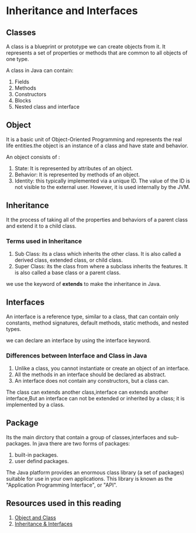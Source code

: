 # Inheritance and Interfaces

## Classes

A class is a blueprint or prototype we can create objects from it. It represents a set of properties or methods that are common to all objects of one type.

A class in Java can contain:

1. Fields
2. Methods
3. Constructors
4. Blocks
5. Nested class and interface

## Object

It is a basic unit of Object-Oriented Programming and represents the real life entities.the object is an instance of a class and have state and behavior.

An object consists of :

1. State: It is represented by attributes of an object.
2. Behavior: It is represented by methods of an object.
3. Identity: this typically implemented via a unique ID. The value of the ID is not visible to the external user. However, it is used internally by the JVM.

## Inheritance

It the process of taking all of the properties and behaviors of a parent class and extend it to a child class.

### Terms used in Inheritance

1. Sub Class: its a class which inherits the other class. It is also called a derived class, extended class, or child class.
2. Super Class: its the class from where a subclass inherits the features. It is also called a base class or a parent class.

we use the keyword of **extends** to make the inheritance in Java.

## Interfaces

An interface is a reference type, similar to a class, that can contain only constants, method signatures, default methods, static methods, and nested types.

we can declare an interface by using the interface keyword.

### Differences between Interface and Class in Java

1. Unlike a class, you cannot instantiate or create an object of an interface.
2. All the methods in an interface should be declared as abstract.
3. An interface does not contain any constructors, but a class can.

The class can extends another class,interface can extends another interface,But an interface can not be extended or inherited by a class; it is implemented by a class.

## Package

Its the main dirctory that contain a group of classes,interfaces and sub-packages.
In java there are two forms of packages:

1. built-in packages.
2. user defind packages.

The Java platform provides an enormous class library (a set of packages) suitable for use in your own applications. This library is known as the "Application Programming Interface", or "API".

## Resources used in this reading

1. [Object and Class](https://docs.oracle.com/javase/tutorial/java/concepts/object.html)
1. [Inheritance & Interfaces](https://docs.oracle.com/javase/tutorial/java/IandI/createinterface.html)
